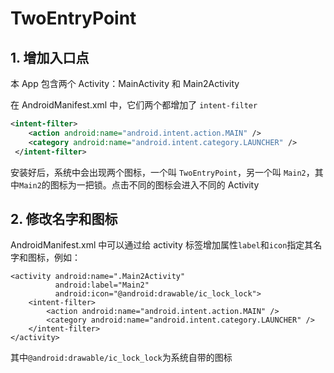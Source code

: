 # TwoEntryPoint

## 1. 增加入口点
本 App 包含两个 Activity：MainActivity 和 Main2Activity

在 AndroidManifest.xml 中，它们两个都增加了 `intent-filter`

```xml
<intent-filter>
    <action android:name="android.intent.action.MAIN" />
    <category android:name="android.intent.category.LAUNCHER" />
 </intent-filter>
```

安装好后，系统中会出现两个图标，一个叫 `TwoEntryPoint`，另一个叫 `Main2`，其中`Main2`的图标为一把锁。点击不同的图标会进入不同的 Activity

## 2. 修改名字和图标
AndroidManifest.xml 中可以通过给 activity 标签增加属性`label`和`icon`指定其名字和图标，例如：

```
<activity android:name=".Main2Activity"
          android:label="Main2"
          android:icon="@android:drawable/ic_lock_lock">
    <intent-filter>
        <action android:name="android.intent.action.MAIN" />
        <category android:name="android.intent.category.LAUNCHER" />
    </intent-filter>
</activity>
```

其中`@android:drawable/ic_lock_lock`为系统自带的图标